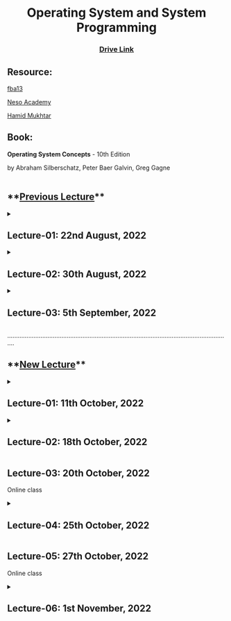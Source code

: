 <h1 align="center">Operating System and System Programming</h1>
<h3 align="center"> <a href="https://drive.google.com/drive/u/0/folders/1ipS8U50KywocfKG1-dZfjWogO1PYDndL" title="Drive Link of OS"><ins>Drive Link</ins></a> </h3>

<h2>Resource:</h2>

[fba13](https://www.youtube.com/watch?v=tBVWKGBAeQ8&list=PLJW6cU20q-SNCeRTbz3gOO6MMJb5C3tNO)

[Neso Academy](https://www.youtube.com/watch?v=vBURTt97EkA&list=PLBlnK6fEyqRiVhbXDGLXDk_OQAeuVcp2O)

[Hamid Mukhtar](https://www.youtube.com/playlist?list=PLBpMYKycVdGb3tlVlmR9Rmx47p6UOVp7W)

<h2>Book:</h2>

**Operating System Concepts** - 10th Edition

by Abraham Silberschatz, Peter Baer Galvin, Greg Gagne
<br><br>

<h2>**<u>Previous Lecture</u>**</h2>

<details><summary><h2>Lecture-01: 22nd August, 2022</h2></summary>

- What is OS?

</details>

<details><summary><h2>Lecture-02: 30th August, 2022</h2></summary>

- Operating System Service
- System Call Implementation
- Api - System Call - Os relationship
- System Call Parameter Passing
- <details><summary>Types of System Call</summary>

    - Process Control
    - File Management
    - Device Management
    - Information Maintainance
    - Communications
    - Protection
    </details>
- System Programs
- Operating System Design and Implementation

</details>

<details><summary><h2>Lecture-03: 5th September, 2022</h2></summary>

<b>Process</b>
- <details><summary>Concepts</summary>

    - Process is a program in execution, process execution must progress in sequential fashion. Process has multiple parts:
        - Program Code
        - Program Counter
        - Stack containing temp data
        - Data section containing Global Variables
        - Heap containing memory dynamically allocated during runtime
    </details>
- <details><summary>State</summary>

    - New: Process being created
    - Running: Instructions being executed
    - Waiting: for some event to occur
    - Ready: ready to be assigned to a processor
    - Terminated: the process has finished execution

    New, Ready state: waiting for CPU<br>
    Waiting state: for others
    </details>
- <details><summary>Task Control Block(PCB)</summary>

    - State
    - Program Counter: Location of the next instruction to be executed.
    - CPU Register: Contents of all process-centric registers.
    - CPU Scheduling Information: Priorities, Scheduling queue pointers
    - Memory Management Information: Memory allocated to the process.
    - Accounting Information: CPU used, clock time elapsed since start, time limits.
    - I/O status Information: I/O device allocated to process, list of open files.
    </details>
- <details><summary>Threads</summary>

    - So far, process has single thread of execution
    - If multiple program counter per process.
        - Multiple locations can execute at once.
        - Multiple threads of control.
        - Save thread details.
    </details>
- Process Scheduling
    - Maximize CPU use, quickly switch processes onto CPU for time sharing.
- <details><summary>Multiprocess Architecture</summary>

    - Google Chrome Browser is multiprocess with 3 categories
        - Browser Process
        - Render Process
        - Plug-in Process
    </details>
- Interprocess Communication
    - Shared Memory
    - Message Queue
- Cooperating Process


</details>


................................................................................................................................

<h2>**<u>New Lecture</u>**</h2>

<details><summary><h2>Lecture-01: 11th October, 2022</h2></summary>

Instruction for system.

Program
- Data: data management
- Code: data processing

Resource - Memory, Program<br>
Memory - Active, Passive.

Safety
- Overall System
- Individual (Program level)

Input depends on user, output depends on system.<br>
Programs becom slow if IO instructions are more.<br>

While saving file, size = content + basic properties.

If txt file is converted to docx file, size increases even more, as each character has font, color etc metadata.

In case of process also, properties of process(state, register) needs to be preserved.

Did process quit wiliingly or forcefully interrupted?

Interrupt when process with more property comes, or in Round Robin when time slice is over.

Program is in disk. Need reference of it.
Context switching needs time.

Each file has minimum size even without content.

To mitigate CPU-Memory gap: Cache management - Cache Organize for faster access.

Memory management is everything.
</details>

<details><summary><h2>Lecture-02: 18th October, 2022</h2></summary>

<b>Process Switching</b>

Housekeeping Task done by OS (Overhead for System)<br>
The more task & resource used, the more time to switch process.

Cpu is working, though from user perspective, it seems idle.

Background - System(OS)

Utility - Antivirus<br>
Application Software, garbage collector

These are background for me, but foreground for system.

Not all job are same, neither their purpose.

If one file of 20 mb is sent 5 times, total sent 100mb.<br>
But Throughput is 20mb - the amount done.
<br>Throughput is efficiency. If output increae, so does throughput.

<b>ToDo: Ctrl + Alt + Del</b>

Scheduler maintains process to be assigned to CPU
<br>CPU needs to remain busy. So, push process in ready queue.

<b>Long Term Scheduler</b> assign process.

<b>Degree of MultiProgramming</b>

Though storage is increasing, complexity of process also increases.

For that, MidTerm Scheduler.

Batch file - Job File
exe File - Program File

</details>

<h2>Lecture-03: 20th October, 2022</h2>

Online class

<details><summary><h2>Lecture-04: 25th October, 2022</h2></summary>

<blockquote>
Process may be dependent or independent. If dependent, need to share data.
<br>If writing is not complete, giving read mode can cause inconsistenct data to be read.

Code sharing easy. Data sharing complicated.
</blockquote>

<details><summary><b>Corporating Process</b></summary>

- Information sharing - Global Var.
- Computation Speed up - Merge Sort.
- Modularity - define in sub task (part of program).
- Convenience - Data one, sharing with all.
</details>
<br>
If write mode access is given to multiple process, need to keep track and combine them, increase in complexity.

<br>
<details><summary><b>Producer - Consumer [Handshaking]</b></summary>

- Use Buffer
- Bounded: Array
- Unbounded: List Types whose memory are dynamically allocated
</details>
<br>
All output device Consumer, all input are producer.

<b>Interprocess Communication</b>
- Parameter Passing
- Message sharing

<details><summary><b>Remote</b></summary>

- network
- Unique Identification (URL)

<blockquote>
Each process has process ID. But it is local to machine.
<br>My Pc is destination. All different tabs are process.

Via IP, network is detected. IPV4: 32bit, IPV6: 128bit
<br>Then service based Id. Now nearly all program are network oriented.
</blockquote>
</details>

<details><summary><b>Browsing</b></summary>

<blockquote>
Via Terminal, Technical browsing.<br>
Browser provides internet service.

Https, Ftp are different service. Browser provides them.

File if not fully downloaded, cannot be viewed.
<br>But, web page can be viewed - the amount that has been loaded.

WPS app provides browsing capability.
</blockquote>
</details>
<br>

<b>Web server:</b> make environment/platform ready. 
Server needs to host service that it wishes to provide.

<details><summary><b>Socket = IP + Port Number </b></summary>

IP ~ digit (low level), DNS ~ Name (high level)

- MAC (easy for machine)
- IP
- DNS (easy for me)
</details>

</details>

<h2>Lecture-05: 27th October, 2022</h2>

Online class

<details><summary><h2>Lecture-06: 1st November, 2022</h2></summary>

<b>Chapter 5: CPU Scheduling</b>

<b>Priority Scheduling</b>

To shutdown PC
- Command line/gui/ctrl+alt+f4
- Pull out cable
- Press Power Button (works in micro-processor level)

Aging:

- Waiting process will get chance, as their priority increases as time increases.

<b>Example of Priority Scheduling</b>

<details><summary><b>Round Robin</b></summary>

- Time Quantum
- n process after n iterations will get 1 chance
- Waiting time is distributed, Response time better
- If the only process in a queue needs 12 unit time & slot for each process is 2 unit, the process will be assigned 6 times. Though it is ok if task switching is negligible.
</details>

<br><br>
All methods has advantage & disadvantages

First Come First Service
- Simplistic, no calculation required. All rest methods need to manage, monitor, calculate.

Round Robin
- After time limit is over, should the process be assigned again or is it done? Willingly replace or not?

<b>Define appropriate Priority Scheduling</b>

<b>Multi-level Queue</b>

Foreground - RR (User process, Response important, so RR method important, all rest method will increase waiting time.)

Background - FCFS (All task are of similar level, length. Scope to justify if methods other than FCFS is used.)

Explain logically your opinion.
Whether you agree or not?

Some System Process

- memory allocoate
- invalid operation
- garbage collection

here priority of invalid operation is most.
<br>Garbage collection depends on situation.
<br>Invalid operation is checked always.

So these are in different queue. If in same queue, different priority.

<b>NEXT CLASS: QUIZ on PROCESS. 20 marks</b>

</details>